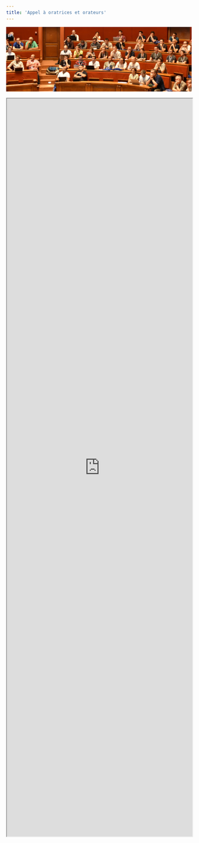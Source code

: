 ```yaml
---
title: 'Appel à oratrices et orateurs'
---
```


<!--
**L'Appel à Orateurs est n'est pas encore ouvert**
-->

<!--
<h3><b>Prolongation Date limite des propositions.</b></h3>
<p>
La date limite de réception des propositions est désormais fixée au XX avril 202X
à 23h59 CEST.
</p>
-->

![](img/audience.jpg)

<iframe
  src="https://framaforms.org/appel-a-oratrices-et-orateurs-pg-day-france-2024-1678226625"
  width="100%"
  height="2000"
  border="0">
</iframe>
